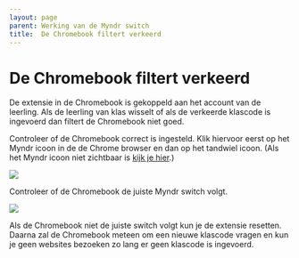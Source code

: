 ```yaml
---
layout: page
parent: Werking van de Myndr switch
title:  De Chromebook filtert verkeerd 
---
```


# De Chromebook filtert verkeerd

De extensie in de Chromebook is gekoppeld aan het account van de leerling. Als de leerling van klas wisselt of als de verkeerde klascode is ingevoerd dan filtert de Chromebook niet goed.

Controleer of de Chromebook correct is ingesteld. Klik hiervoor eerst op het Myndr icoon in de de Chrome browser en dan op het tandwiel icoon. (Als het Myndr icoon niet zichtbaar is [kijk je hier](de-extensie-is-weg-ik-zie-het-myndr-icoon-niet-meer.html).)

![](https://permalink.myndr.net/knowledgebase/myndr-extensie-opties_1aqhzc0.png)

Controleer of de Chromebook de juiste Myndr switch volgt.

![](https://permalink.myndr.net/knowledgebase/myndr-extensie-instellingen_hp2dlh.png)

Als de Chromebook niet de juiste switch volgt kun je de extensie resetten. Daarna zal de Chromebook meteen om een nieuwe klascode vragen en kun je geen websites bezoeken zo lang er geen klascode is ingevoerd. 


